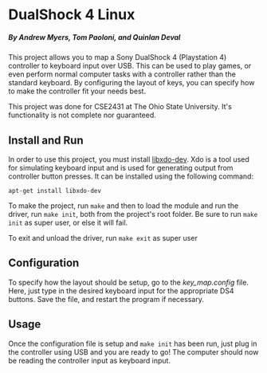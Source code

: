 # DualShock 4 Linux
##### By Andrew Myers, Tom Paoloni, and Quinlan Deval
This project allows you to map a Sony DualShock 4 (Playstation 4) controller to keyboard input over USB. This can be used to play games, or even perform normal computer tasks with a controller rather than the standard keyboard. By configuring the layout of keys, you can specify how to make the controller fit your needs best.

This project was done for CSE2431 at The Ohio State University. It's functionality is not complete nor guaranteed.


## Install and Run
In order to use this project, you must install [libxdo-dev](https://www.semicomplete.com/projects/xdotool/). Xdo is a tool used for simulating keyboard input and is used for generating output from controller button presses. It can be installed using the following command:
```
apt-get install libxdo-dev
```
To make the project, run `make` and then to load the module and run the driver, run `make init`, both from the project's root folder. Be sure to run `make init` as super user, or else it will fail.

To exit and unload the driver, run `make exit` as super user

## Configuration
To specify how the layout should be setup, go to the *key_map.config* file. Here, just type in the desired keyboard input for the appropriate DS4 buttons. Save the file, and restart the program if necessary.


## Usage
Once the configuration file is setup and `make init` has been run, just plug in the controller using USB and you are ready to go! The computer should now be reading the controller input as keyboard input.
